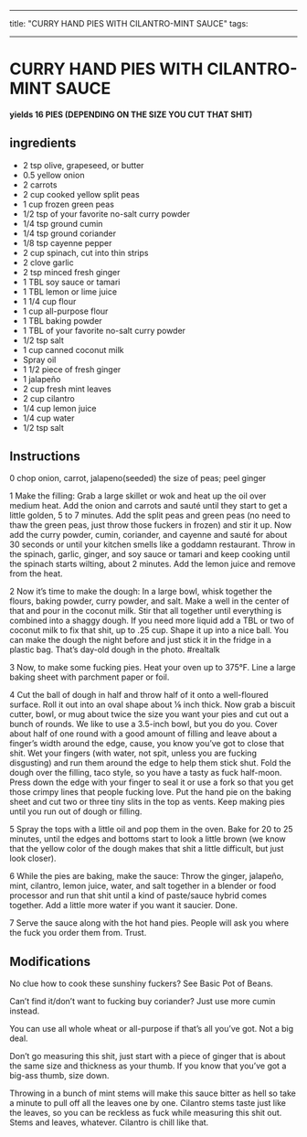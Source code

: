 
---
title: "CURRY HAND PIES WITH CILANTRO-MINT SAUCE"
tags:

---
# CURRY HAND PIES WITH CILANTRO-MINT SAUCE



#### yields  16 PIES (DEPENDING ON THE SIZE YOU CUT THAT SHIT)


## ingredients
* 2 tsp olive, grapeseed, or butter 
* 0.5 yellow onion 
* 2 carrots 
* 2 cup cooked yellow split peas 
* 1 cup frozen green peas 
* 1/2 tsp of your favorite no-salt curry powder 
* 1/4 tsp ground cumin 
* 1/4 tsp ground coriander 
* 1/8 tsp cayenne pepper 
* 2 cup spinach, cut into thin strips 
* 2 clove garlic 
* 2 tsp minced fresh ginger 
* 1 TBL soy sauce or tamari 
* 1 TBL lemon or lime juice 
* 1 1/4 cup flour 
* 1 cup all-purpose flour 
* 1 TBL baking powder 
* 1 TBL of your favorite no-salt curry powder 
* 1/2 tsp salt 
* 1 cup canned coconut milk 
* Spray oil 
* 1 1/2 piece of fresh ginger 
* 1 jalapeño 
* 2 cup fresh mint leaves 
* 2 cup cilantro 
* 1/4 cup lemon juice 
* 1/4 cup water 
* 1/2 tsp salt 



## Instructions
0 chop onion, carrot, jalapeno(seeded) the size of peas; peel ginger

1 Make the filling: Grab a large skillet or wok and heat up the oil over medium heat. Add the onion and carrots and sauté until they start to get a little golden, 5 to 7 minutes. Add the split peas and green peas (no need to thaw the green peas, just throw those fuckers in frozen) and stir it up. Now add the curry powder, cumin, coriander, and cayenne and sauté for about 30 seconds or until your kitchen smells like a goddamn restaurant. Throw in the spinach, garlic, ginger, and soy sauce or tamari and keep cooking until the spinach starts wilting, about 2 minutes. Add the lemon juice and remove from the heat.

2 Now it’s time to make the dough: In a large bowl, whisk together the flours, baking powder, curry powder, and salt. Make a well in the center of that and pour in the coconut milk. Stir that all together until everything is combined into a shaggy dough. If you need more liquid add a TBL or two of coconut milk to fix that shit, up to .25 cup. Shape it up into a nice ball. You can make the dough the night before and just stick it in the fridge in a plastic bag. That’s day-old dough in the photo. #realtalk

3 Now, to make some fucking pies. Heat your oven up to 375°F. Line a large baking sheet with parchment paper or foil.

4 Cut the ball of dough in half and throw half of it onto a well-floured surface. Roll it out into an oval shape about ⅛ inch thick. Now grab a biscuit cutter, bowl, or mug about twice the size you want your pies and cut out a bunch of rounds. We like to use a 3.5-inch bowl, but you do you. Cover about half of one round with a good amount of filling and leave about a finger’s width around the edge, cause, you know you’ve got to close that shit. Wet your fingers (with water, not spit, unless you are fucking disgusting) and run them around the edge to help them stick shut. Fold the dough over the filling, taco style, so you have a tasty as fuck half-moon. Press down the edge with your finger to seal it or use a fork so that you get those crimpy lines that people fucking love. Put the hand pie on the baking sheet and cut two or three tiny slits in the top as vents. Keep making pies until you run out of dough or filling.

5 Spray the tops with a little oil and pop them in the oven. Bake for 20 to 25 minutes, until the edges and bottoms start to look a little brown (we know that the yellow color of the dough makes that shit a little difficult, but just look closer).

6 While the pies are baking, make the sauce: Throw the ginger, jalapeño, mint, cilantro, lemon juice, water, and salt together in a blender or food processor and run that shit until a kind of paste/sauce hybrid comes together. Add a little more water if you want it saucier. Done.

7 Serve the sauce along with the hot hand pies. People will ask you where the fuck you order them from. Trust.



## Modifications
No clue how to cook these sunshiny fuckers? See Basic Pot of Beans.

 Can’t find it/don’t want to fucking buy coriander? Just use more cumin instead.

 You can use all whole wheat or all-purpose if that’s all you’ve got. Not a big deal.

 Don’t go measuring this shit, just start with a piece of ginger that is about the same size and thickness as your thumb. If you know that you’ve got a big-ass thumb, size down.

 Throwing in a bunch of mint stems will make this sauce bitter as hell so take a minute to pull off all the leaves one by one. Cilantro stems taste just like the leaves, so you can be reckless as fuck while measuring this shit out. Stems and leaves, whatever. Cilantro is chill like that.




